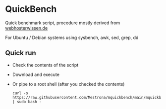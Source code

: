 # QuickBench

Quick benchmark script, procedure mostly derived from [webhosterwissen.de](https://www.webhosterwissen.de/know-how/server/server-benchmark/)

For Ubuntu / Debian systems using sysbench, awk, sed, grep, dd

## Quick run

* Check the contents of the script
* Download and execute
* Or pipe to a root shell (after you checked the contents)

      curl -s https://raw.githubusercontent.com/Mestrona/mquickbench/main/mquickbench.sh | sudo bash -
